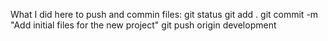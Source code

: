What I did here to push and commin files:
git status
git add .
git commit -m "Add initial files for the new project"
git push origin development

